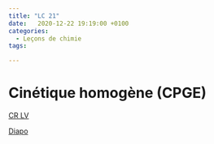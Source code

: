 ```yaml
---
title: "LC 21"
date:   2020-12-22 19:19:00 +0100
categories:
  - Leçons de chimie
tags:

---
```

# Cinétique homogène (CPGE)

[CR LV](/assets/pdf/LC21.pdf)

<object class="pdf fitvidsignore" data="/assets/pdf/LC21.pdf" type="application/pdf"></object>

<a href="/assets/pdf/LC21.pptx" download>Diapo</a>

